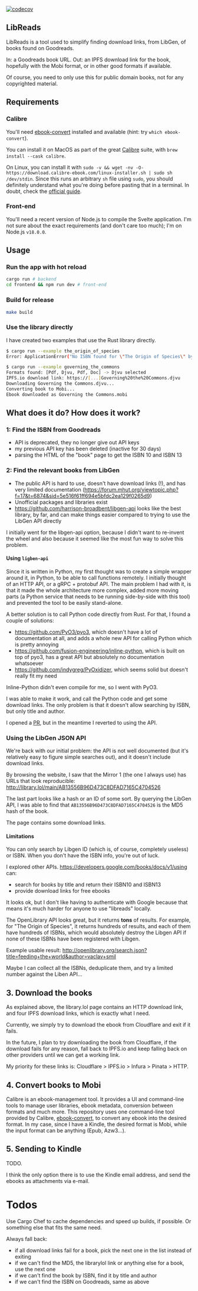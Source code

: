 [![codecov](https://codecov.io/gh/tsauvajon/libreads/branch/master/graph/badge.svg?token=dmbsZKZho2)](https://codecov.io/gh/tsauvajon/libreads)

## LibReads

LibReads is a tool used to simplify finding download links, from LibGen, of books found on Goodreads.

In: a Goodreads book URL.
Out: an IPFS download link for the book, hopefully with the Mobi format, or in other good formats
if available.

Of course, you need to only use this for public domain books, not for any copyrighted material.

## Requirements

### Calibre

You'll need [ebook-convert](https://manual.calibre-ebook.com/generated/en/ebook-convert.html) installed
and available (hint: try `which ebook-convert`).

You can install it on MacOS as part of the great [Calibre](https://calibre-ebook.com/) suite,
with `brew install --cask calibre`.

On Linux, you can install it with `sudo -v && wget -nv -O- https://download.calibre-ebook.com/linux-installer.sh | sudo sh /dev/stdin`. Since this runs an arbitrary `sh` file using `sudo`, you should definitely understand what you're doing before pasting that in a terminal. In doubt, check the [official guide](https://calibre-ebook.com/download_linux).

### Front-end

You'll need a recent version of Node.js to compile the Svelte application.
I'm not sure about the exact requirements (and don't care too much); I'm
on Node.js `v18.0.0`.

## Usage

### Run the app with hot reload

```sh
cargo run # backend
cd frontend && npm run dev # front-end
```

### Build for release

```sh
make build
```

### Use the library directly

I have created two examples that use the Rust library directly.

```sh
$ cargo run --example the_origin_of_species
Error: ApplicationError("No ISBN found for \"The Origin of Species\" by Charles Darwin")

$ cargo run --example governing_the_commons
Formats found: [Pdf, Djvu, Pdf, Doc] -> Djvu selected
IPFS.io download link: https://[...]Governing%20the%20Commons.djvu
Downloading Governing the Commons.djvu...
Converting book to Mobi...
Ebook downloaded as Governing the Commons.mobi
```

## What does it do? How does it work?

### 1: Find the ISBN from Goodreads

- API is deprecated, they no longer give out API keys
- my previous API key has been deleted (inactive for 30 days)
- parsing the HTML of the "book" page to get the ISBN 10 and ISBN 13

### 2: Find the relevant books from LibGen

- The public API is hard to use, doesn't have download links (!), and has very limited documentation (https://forum.mhut.org/viewtopic.php?f=17&t=6874&sid=5e516f61ff694e5bfdc2ea129f0265d9)
- Unofficial packages and libraries exist
- https://github.com/harrison-broadbent/libgen-api looks like the best library, by far, and can make things easier compared to trying to use the LibGen API directly

I initially went for the libgen-api option, because I didn't want to re-invent the wheel and also because it seemed like the most fun way to solve this problem.

#### Using `ligben-api`

Since it is written in Python, my first thought was to create a simple wrapper around it, in Python, to be able to call functions remotely.
I initially thought of an HTTP API, or a gRPC + protobuf API.
The main problem I had with it, is that it made the whole architecture more
complex, added more moving parts (a Python service that needs to be running
side-by-side with this tool) and prevented the tool to be easily stand-alone.

A better solution is to call Python code directly from Rust.
For that, I found a couple of solutions:
- https://github.com/PyO3/pyo3, which doesn't have a lot of documentation at all, and adds a whole new API for calling Python which is pretty annoying
- https://github.com/fusion-engineering/inline-python, which is built on top of pyo3, has a great API but absolutely no documentation whatsoever
- https://github.com/indygreg/PyOxidizer, which seems solid but doesn't really fit my need

Inline-Python didn't even compile for me, so I went with PyO3.

I was able to make it work, and call the Python code and get some download links.
The only problem is that it doesn't allow searching by ISBN, but only title and author.

I opened a [PR](https://github.com/harrison-broadbent/libgen-api/pull/26), but in the meantime
I reverted to using the API.

### Using the LibGen JSON API

We're back with our initial problem: the API is not well documented (but it's relatively easy
to figure simple searches out), and it doesn't include download links.

By browsing the website, I saw that the Mirror 1 (the one I always use) has URLs
that look reproducible:
http://library.lol/main/AB13556B96D473C8DFAD7165C4704526

The last part looks like a hash or an ID of some sort. By querying the LibGen API,
I was able to find that `AB13556B96D473C8DFAD7165C4704526` is the MD5 hash of the book.

The page contains some download links.

#### Limitations

You can only search by Libgen ID (which is, of course, completely useless) or ISBN. When
you don't have the ISBN info, you're out of luck.

I explored other APIs.
https://developers.google.com/books/docs/v1/using can:
- search for books by title and return their ISBN10 and ISBN13
- provide download links for free ebooks

It looks ok, but I
don't like having to authenticate with Google because that means it's much harder for
anyone to use "libreads" locally.


The OpenLibrary API looks great, but it returns **tons** of results. For example,
for "The Origin of Species", it returns hundreds of results, and each of them
have hundreds of ISBNs, which would absolutely destroy the Libgen API if none
of these ISBNs have been registered with Libgen.

Example usable result: http://openlibrary.org/search.json?title=feeding+the+world&author=vaclav+smil

Maybe I can collect all the ISBNs, deduplicate them, and try a limited number
against the Liben API...

## 3. Download the books

As explained above, the library.lol page contains an HTTP download link, and
four IPFS download links, which is exactly what I need.

Currently, we simply try to download the ebook from Cloudflare and exit if it fails.

In the future, I plan to try downloading the book from Cloudflare, if the download fails
for any reason, fall back to IPFS.io and keep falling back on other providers until
we can get a working link.

My priority for these links is:
Cloudflare > IPFS.io > Infura > Pinata > HTTP.

## 4. Convert books to Mobi

Calibre is an ebook-management tool. It provides a UI and command-line tools to manage
user libraries, ebook metadata, conversion between formats and much more.
This repository uses one command-line tool provided by Calibre,
[ebook-convert](https://manual.calibre-ebook.com/generated/en/ebook-convert.html#mobi-output-options),
to convert any ebook into the desired format. In my case, since I have a Kindle,
the desired format is Mobi, while the input format can be anything (Epub, Azw3...).

## 5. Sending to Kindle

TODO.

I think the only option there is to use the Kindle email address, and send the ebooks
as attachments via e-mail.


# Todos

Use Cargo Chef to cache dependencies and speed up builds, if possible. Or something else
that fits the same need.

Always fall back:
- if all download links fail for a book, pick the next one in the list instead of exiting
- if we can't find the MD5, the librarylol link or anything else for a book, use the next one
- if we can't find the book by ISBN, find it by title and author
- if we can't find the ISBN on Goodreads, same as above
